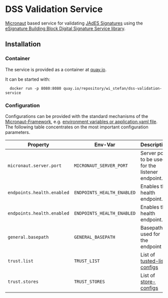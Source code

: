 # DSS Validation Service

[Micronaut](https://micronaut.io/) based service for
validating [JAdES Signatures](https://www.etsi.org/deliver/etsi_ts/119100_119199/11918201/01.01.01_60/ts_11918201v010101p.pdf)
using the [eSignature Building Block Digital Signature Service library](https://github.com/esig/dss/tree/master).

## Installation

### Container

The service is provided as a container at [quay.io](https://quay.io/repository/wi_stefan/dss-validation-service).

It can be started with:

```shell
  docker run -p 8080:8080 quay.io/repository/wi_stefan/dss-validation-service
```

### Configuration

Configurations can be provided with the standard mechanisms of the [Micronaut-Framework](https://micronaut.io/),
e.g. [environment variables or application.yaml file](https://github.com/micronaut-projects/micronaut-core/blob/4.8.x/src/main/docs/guide/config/configurationProperties.adoc).
The following table concentrates on the most important configuration parameters.

| Property                   | Env-Var                    | Description                                                                                       | Default |
|----------------------------|----------------------------|---------------------------------------------------------------------------------------------------|---------|
| `micronaut.server.port`    | `MICRONAUT_SERVER_PORT`    | Server port to be used for the listener endpoint.                                                 | 8080    |
| `endpoints.health.enabled` | `ENDPOINTS_HEALTH_ENABLED` | Enables the health endpoint.                                                                      | `true`  |
| `endpoints.health.enabled` | `ENDPOINTS_HEALTH_ENABLED` | Enables the health endpoint.                                                                      | `true`  |
| `general.basepath`         | `GENERAL_BASEPATH`         | Basepath used for the  endpoint                                                                   | ""      |
| `trust.list`               | `TRUST_LIST`               | List of [tusted-list-configs](src/main/java/com/ficodes/iam/configuration/TrustedListConfig.java) | ""      |
| `trust.stores`             | `TRUST_STORES`             | List of [store-configs](src/main/java/com/ficodes/iam/configuration/StoreConfig.java)             | ""      |